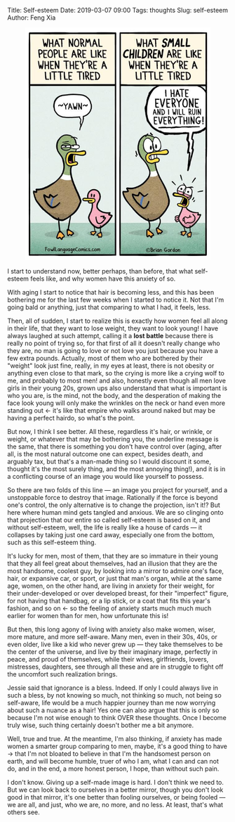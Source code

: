 Title: Self-esteem
Date: 2019-03-07 09:00
Tags: thoughts
Slug: self-esteem
Author: Feng Xia

<figure class="col l6 m6 s12">
  <img src="images/kid%20feeling%20sad.jpg"/>
</figure>

I start to understand now, better perhaps, than before, that what
self-esteem feels like, and why women have this anxiety of so.

With aging I start to notice that hair is becoming less, and this has
been bothering me for the last few weeks when I started to notice
it. Not that I'm going bald or anything, just that comparing to what I
had, it feels, less.

Then, all of sudden, I start to realize this is exactly how women feel
all along in their life, that they want to lose weight, they want to
look young! I have always laughed at such attempt, calling it a **lost
battle** because there is really no point of trying so, for that first
of all it doesn't really change who they are, no man is going to love
or not love you just because you have a few extra pounds. Actually,
most of them who are bothered by their "weight" look just fine,
really, in my eyes at least, there is not obesity or anything even
close to that mark, so the crying is more like a crying wolf to me,
and probably to most men! and also, honestly even though all men love
girls in their young 20s, grown ups also understand that what is
important is who you are, is the mind, not the body, and the
desperation of making the face look young will only make the wrinkles
on the neck or hand even more standing out &larr; it's like that
empire who walks around naked but may be having a perfect hairdo, so
what's the point.

But now, I think I see better. All these, regardless it's hair, or
wrinkle, or weight, or whatever that may be bothering you, the
underline message is the same, that there is something you don't have
control over (aging, after all, is the most natural outcome one can
expect, besides death, and arguably tax, but that's a man-made thing
so I would discount it some, thought it's the most surely thing, and
the most annoying thing!), and it is in a conflicting course of an
image you would like yourself to possess. 

So there are two folds of this line &mdash; an image you project for
yourself, and a unstoppable force to destroy that image. Rationally if
the force is beyond one's control, the only alternative is to change
the projection, isn't it!? But here where human mind gets tangled and
anxious. We are so clinging onto that projection that our entire so
called self-esteem is based on it, and without self-esteem, well, the
life is really like a house of cards &mdash; it collapses by taking
just one card away, especially one from the bottom, such as this
self-esteem thing.

It's lucky for men, most of them, that they are so immature in their
young that they all feel great about themselves, had an illusion that
they are the most handsome, coolest guy, by looking into a mirror to
admire one's face, hair, or expansive car, or sport, or just that
man's organ, while at the same age, women, on the other hand, are
living in anxiety for their weight, for their under-developed or over
developed breast, for their "imperfect" figure, for not having that
handbag, or a lip stick, or a coat that fits this year's fashion, and
so on &larr; so the feeling of anxiety starts much much much earlier
for women than for men, how unfortunate this is!

But then, this long agony of living with anxiety also make women,
wiser, more mature, and more self-aware. Many men, even in their 30s,
40s, or even older, live like a kid who never grew up &mdash; they
take themselves to be the center of the universe, and live by their
imaginary image, perfectly in peace, and proud of themselves, while
their wives, girlfriends, lovers, mistresses, daughters, see through
all these and are in struggle to fight off the uncomfort such
realization brings.

Jessie said that ignorance is a bless. Indeed. If only I could always
live in such a bless, by not knowing so much, not thinking so much,
not being so self-aware, life would be a much happier journey than me
now worrying about such a nuance as a hair! Yes one can also argue
that this is only so because I'm not wise enough to think OVER these
thoughts. Once I become truly wise, such thing certainly doesn't
bother me a bit anymore.

Well, true and true. At the meantime, I'm also thinking, if anxiety
has made women a smarter group comparing to men, maybe, it's a good
thing to have &rarr; that I'm not bloated to believe in that I'm the
handsomest person on earth, and will become humble, truer of who I am,
what I can and can not do, and in the end, a more honest person, I
hope, than without such pain.

I don't know. Giving up a self-made image is hard. I don't think we
need to. But we can look back to ourselves in a better mirror, though
you don't look good in that mirror, it's one better than fooling
ourselves, or being fooled &mdash; we are all, and just, who we are,
no more, and no less. At least, that's what others see.
